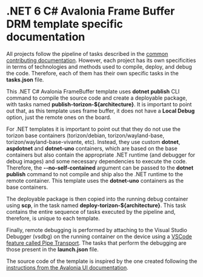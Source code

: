 # .NET 6 C# Avalonia Frame Buffer DRM template specific documentation

All projects follow the pipeline of tasks described in the [common contributing documentation](https://github.com/toradex/vscode-torizon-templates/blob/bookworm/CONTRIBUTING.md#contributing-templates). However, each project has its own specificities in terms of technologies and methods used to compile, deploy, and debug the code. Therefore, each of them has their own specific tasks in the **tasks.json** file.

This .NET C# Avalonia FrameBuffer template uses **dotnet publish** CLI command to compile the source code and create a deployable package, with tasks named **publish-torizon-\${architecture}**. It is important to point out that, as this template uses frame buffer, it does not have a **Local Debug** option, just the remote ones on the board.

For .NET templates it is important to point out that they do not use the torizon base containers (torizon/debian, torizon/wayland-base, torizon/wayland-base-vivante, etc). Instead, they use custom **dotnet**, **aspdotnet** and **dotnet-uno** containers, which are based on the base containers but also contain the appropriate .NET runtime (and debugger for debug images) and some necessary dependencies to execute the code. Therefore, the **--no-self-contained** argument can be passed to the **dotnet publish** command to not compile and ship also the .NET runtime to the remote container. This template uses the **dotnet-uno** containers as the base containers.

The deployable package is then copied into the running debug container using **scp**, in the task named **deploy-torizon-\${architecture}**. This task contains the entire sequence of tasks executed by the pipeline and, therefore, is unique to each template.

Finally, remote debugging is performed by attaching to the Visual Studio Debugger (vsdbg) on the running container on the device using a [VSCode feature called Pipe Transport](https://code.visualstudio.com/docs/cpp/pipe-transport). The tasks that perform the debugging are those present in the **launch.json** file.

The source code of the template is inspired by the one created following the [instructions from the Avalonia UI documentation](https://docs.avaloniaui.net/tutorials/todo-list-app/creating-a-new-project#net-core-cli).